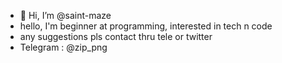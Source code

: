 - 👋 Hi, I’m @saint-maze
- hello, I'm beginner at programming, interested in tech n code 
- any suggestions pls contact thru tele or twitter
- Telegram : @zip_png
